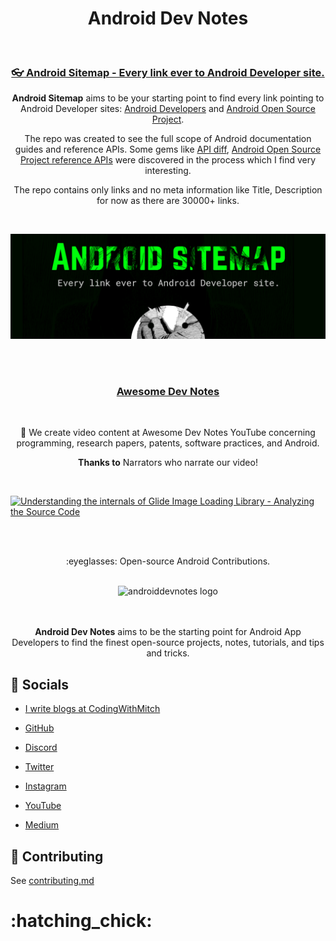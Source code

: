 <h1 align="center">Android Dev Notes</h1>

</br>

<h3 align="center">

[:eyeglasses: Android Sitemap - Every link ever to Android Developer site.](https://github.com/androiddevnotes/android-sitemap)

</h3>

<div align="center">

**Android Sitemap** aims to be your starting point to find every link pointing to Android Developer sites: [Android Developers](https://developer.android.com/) and [Android Open Source Project](https://source.android.com/).

The repo was created to see the full scope of Android documentation guides and reference APIs. Some gems like [API diff](https://github.com/androiddevnotes/android-sitemap/blob/main/sdk.md), [Android Open Source Project reference APIs](https://github.com/androiddevnotes/android-sitemap/blob/main/source-reference.md) were discovered in the process which I find very interesting.

The repo contains only links and no meta information like Title, Description for now as there are 30000+ links.

</div>

<br>

[![Android Sitemap](https://github.com/androiddevnotes/androiddevnotes/blob/master/assets/android-sitemap-official.png)](https://github.com/androiddevnotes/android-sitemap)

<br><br>

<h3 align="center">

[Awesome Dev Notes](https://www.youtube.com/c/awesomedevnotes)

</h3>

<br>

<div align="center">

:robot: We create video content at Awesome Dev Notes YouTube concerning programming, research papers, patents, software practices, and Android. 

</div>

<div align="center">

**Thanks to** Narrators who narrate our video!

</div>

<br>

[![Understanding the internals of Glide Image Loading Library - Analyzing the Source Code](https://i.imgur.com/ETr5pG8.png)](http://www.youtube.com/watch?v=3o1kGd708a4 "Understanding the internals of Glide Image Loading Library - Analyzing the Source Code")

<br><br>

<p align="center">
:eyeglasses: Open-source Android Contributions.
</p>

<br>

<div align="center">
	<img width="320px" src="https://raw.githubusercontent.com/androiddevnotes/androiddevnotes/master/assets/androiddevnotes.png" alt="androiddevnotes logo"></img>   
</div>

<br>

<br>

<div align="center">

**Android Dev Notes** aims to be the starting point for Android App Developers to find the finest open-source projects, notes, tutorials, and tips and tricks.

</div>

## :santa: Socials

- [I write blogs at CodingWithMitch](http://codingwithmitch.com/blog/)

- [GitHub](https://github.com/androiddevnotes)

- [Discord](https://discord.gg/vBnEhuC)

- [Twitter](https://twitter.com/androiddevnotes)

- [Instagram](https://www.instagram.com/androiddevnotes)

- [YouTube](https://www.youtube.com/channel/UCQATLaT0xKkSm-KKVQzpu0Q)

- [Medium](https://medium.com/@androiddevnotes)

## :memo: Contributing

See [contributing.md](https://github.com/androiddevnotes/androiddevnotes/blob/master/contributing.md)

<h1>:hatching_chick:</h1>